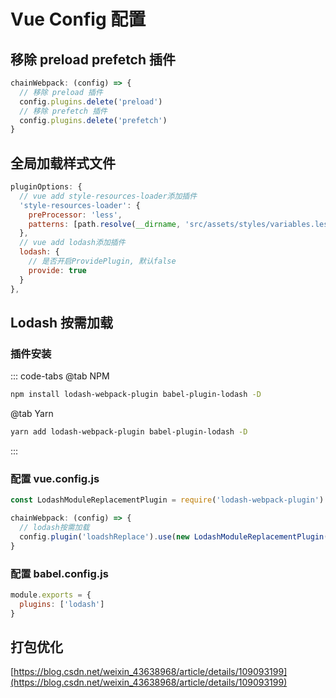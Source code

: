 # Vue Config 配置

## 移除 preload prefetch 插件

```js
chainWebpack: (config) => {
  // 移除 preload 插件
  config.plugins.delete('preload')
  // 移除 prefetch 插件
  config.plugins.delete('prefetch')
}
```

## 全局加载样式文件

```js
pluginOptions: {
  // vue add style-resources-loader添加插件
  'style-resources-loader': {
    preProcessor: 'less',
    patterns: [path.resolve(__dirname, 'src/assets/styles/variables.less')]
  },
  // vue add lodash添加插件
  lodash: {
    // 是否开启ProvidePlugin, 默认false
    provide: true
  }
},
```

## Lodash 按需加载

### 插件安装

::: code-tabs
@tab NPM

```sh
npm install lodash-webpack-plugin babel-plugin-lodash -D
```

@tab Yarn

```sh
yarn add lodash-webpack-plugin babel-plugin-lodash -D
```

:::

### 配置 vue.config.js

```javascript
const LodashModuleReplacementPlugin = require('lodash-webpack-plugin')

chainWebpack: (config) => {
  // lodash按需加载
  config.plugin('loadshReplace').use(new LodashModuleReplacementPlugin())
}
```

### 配置 babel.config.js

```javascript
module.exports = {
  plugins: ['lodash']
}
```

## 打包优化

[https://blog.csdn.net/weixin_43638968/article/details/109093199](https://blog.csdn.net/weixin_43638968/article/details/109093199)
